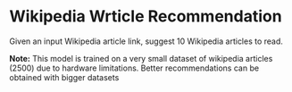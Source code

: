 # Wikipedia Wrticle Recommendation
Given an input Wikipedia article link, suggest 10 Wikipedia articles to read.

**Note:** This model is trained on a very small dataset of wikipedia articles (2500) due to hardware limitations. Better recommendations can be obtained with bigger datasets 
